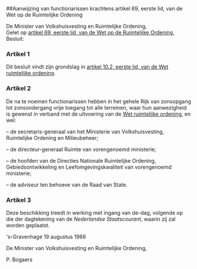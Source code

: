 <meta http-equiv='Content-Type' content='text/html; charset=utf-8' />

##Aanwijzing van functionarissen krachtens artikel 69, eerste lid, van de Wet op de Ruimtelijke Ordening

De Minister van Volkshuisvesting en Ruimtelijke Ordening,  
Gelet op [artikel 69, eerste lid, van de Wet op de Ruimtelijke Ordening](../../../../../../../../../../../../../../wet/wet/op/de/ruimtelijke/ordening/BWBR0002375/README.md),
Besluit:    

### Artikel  1  

Dit besluit vindt zijn grondslag in [artikel 10.2, eerste lid, van de Wet ruimtelijke ordening](../../../../../../../../../../../../../../wet/wet/ruimtelijke/ordening/BWBR0020449/README.md).  

### Artikel  2  

De na te noemen functionarissen hebben in het gehele Rijk van zonsopgang tot zonsondergang vrije toegang tot alle terreinen, waar hun aanwezigheid is gewenst in verband met de uitvoering van de [Wet ruimtelijke ordening](../../../../../../../../../../../../../../wet/wet/ruimtelijke/ordening/BWBR0020449/README.md), en wel: 

– de secretaris-generaal van het Ministerie van Volkshuisvesting, Ruimtelijke Ordening en Milieubeheer;  

– de directeur-generaal Ruimte van vorengenoemd ministerie;  

– de hoofden van de Directies Nationale Ruimtelijke Ordening, Gebiedsontwikkeling en Leefomgevingskwaliteit van vorengenoemd ministerie;  

– de adviseur ten behoeve van de Raad van State.    

### Artikel  3  

Deze beschikking treedt in werking met ingang van de-dag, volgende op die der dagtekening van de *Nederlandse Staatscourant*, waarin zij zal worden geplaatst.  

's-Gravenhage 
19 augustus 1966    

De 
Minister van Volkshuisvesting en Ruimtelijke Ordening, 

P. Bogaers      
